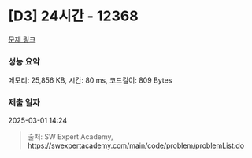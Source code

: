 # [D3] 24시간 - 12368 

[문제 링크](https://swexpertacademy.com/main/code/problem/problemDetail.do?contestProbId=AXsEBlLqedsDFARX) 

### 성능 요약

메모리: 25,856 KB, 시간: 80 ms, 코드길이: 809 Bytes

### 제출 일자

2025-03-01 14:24



> 출처: SW Expert Academy, https://swexpertacademy.com/main/code/problem/problemList.do